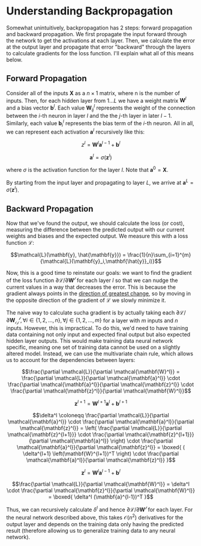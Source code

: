 # Understanding Backpropagation

Somewhat unintuitively, backpropagation has 2 steps: forward propagation and backward propagation. We first propagate the input forward through the network to get the activations at each layer. Then, we calculate the error at the output layer and propagate that error "backward" through the layers to calculate gradients for the loss function. I'll explain what all of this means below.

## Forward Propagation

Consider all of the inputs $\mathbf{X}$ as a $n \times 1$ matrix, where n is the number of inputs. Then, for each hidden layer from $1 \dots L$ we have a weight matrix $\mathbf{W}^l$ and a bias vector $\mathbf{b}^l$. Each value $\mathbf{W}^l_{ij}$ represents the weight of the connection between the $i$-th neuron in layer $l$ and the the $j$-th layer in later $l - 1$. Similarly, each value $\mathbf{b}^l_i$ represents the bias term of the $i$-th neuron. All in all, we can represent each activation $\mathbf{a}^l$ recursively like this:

$$ z^l = \mathbf{W}^l \mathbf{a}^{l-1} + \mathbf{b}^l $$

$$ \mathbf{a}^l = \sigma(\mathbf{z}^l) $$

where $\sigma$ is the activation function for the layer $l$. Note that $\mathbf{a}^0 = \mathbf{X}$.

By starting from the input layer and propagating to layer $L$, we arrive at $\mathbf{a}^L = \sigma(\mathbf{z}^l)$.

## Backward Propagation

Now that we've found the output, we should calculate the loss (or cost), measuring the difference between the predicted output with our current weights and biases and the expected output. We measure this with a loss function $\mathcal{L}$:

$$\mathcal{L}(\mathbf{y}, \hat{\mathbf{y}}) = \frac{1}{n}\sum_{i=1}^{m}{\mathcal{L}(\mathbf{y}_i,\mathbf{\hat{y}}_i)}$$

Now, this is a good time to reinstate our goals: we want to find the gradient of the loss function $\partial \mathcal{L} / \partial \mathcal{\mathbf{W}^l}$ for each layer $l$ so that we can nudge the current values in a way that decreases the error. This is because the gradient always points in the [direction of greatest change](https://activecalculus.org/multi/S-10-6-Directional-Derivative.html), so by moving in the opposite direction of the gradient of $\mathcal{L}$ we slowly minimize it.

The naive way to calculate sucha gradient is by actually taking each $\partial \mathcal{L} / \partial \mathcal{\mathbf{W}_{ij}^l}, \forall i \in \{1, 2, \dots, n\}, \forall j \in \{1, 2, \dots, m\}$ for a layer with $m$ inputs and $n$ inputs. However, this is impractical. To do this, we'd need to have training data containing not only input and expected final output but also expected hidden layer outputs. This would make training data neural network specific, meaning one set of training data cannot be used on a slightly altered model. Instead, we can use the multivariate chain rule, which allows us to account for the dependencies between layers:

$$\frac{\partial \mathcal{L}}{\partial \mathcal{\mathbf{W}^l}} = \frac{\partial \mathcal{L}}{\partial \mathcal{\mathbf{a}^l}} \cdot \frac{\partial \mathcal{\mathbf{a}^l}}{\partial \mathcal{\mathbf{z}^l}} \cdot \frac{\partial \mathcal{\mathbf{z}^l}}{\partial \mathcal{\mathbf{W}^l}}$$

$$\mathbf{z}^{l+1} = \mathbf{W}^{l+1} \mathbf{a}^l + \mathbf{b}^{l+1}$$

$$\delta^l \coloneqq \frac{\partial \mathcal{L}}{\partial \mathcal{\mathbf{a}^l}} \cdot \frac{\partial \mathcal{\mathbf{a}^l}}{\partial \mathcal{\mathbf{z}^l}} = \left( \frac{\partial \mathcal{L}}{\partial \mathcal{\mathbf{z}^{l+1}}} \cdot \frac{\partial \mathcal{\mathbf{z}^{l+1}}}{\partial \mathcal{\mathbf{a}^l}} \right) \cdot \frac{\partial \mathcal{\mathbf{a}^l}}{\partial \mathcal{\mathbf{z}^l}} = \boxed{ ( \delta^{l+1} \left(\mathbf{W}^{l+1})^T \right) \cdot \frac{\partial \mathcal{\mathbf{a}^l}}{\partial \mathcal{\mathbf{z}^l}} }$$

$$\mathbf{z}^l = \mathbf{W}^l \mathbf{a}^{l-1} + \mathbf{b}^l$$

$$\frac{\partial \mathcal{L}}{\partial \mathcal{\mathbf{W}^l}} = \delta^l \cdot \frac{\partial \mathcal{\mathbf{z}^l}}{\partial \mathcal{\mathbf{W}^l}} = \boxed{ \delta^l (\mathbf{a}^{l-1})^T }$$

Thus, we can recursively calculate $\delta^l$ and hence $\partial \mathcal{L} / \partial \mathcal{\mathbf{W}^l}$ for each layer. For the neural network described above, this takes $\mathcal{O}(n^2)$ derivatives for the output layer and depends on the training data only having the predicted result (therefore allowing us to generalize training data to any neural network).
